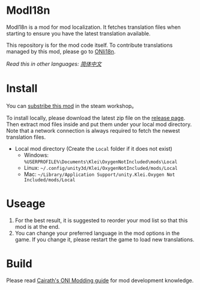 # ModI18n
ModI18n is a mod for mod localization. It fetches translation files when starting to ensure you have the latest translation available.

This repository is for the mod code itself. To contribute translations managed by this mod, please go to [ONIi18n](https://github.com/ONI-Wiki-zh/ONIi18n).

*Read this in other languages: [简体中文](README.zh-hans.md)*

# Install
You can [substribe this mod](https://steamcommunity.com/sharedfiles/filedetails/?id=2692663069) in the steam workshop。

To install locally, please download the latest zip file on the [release page](https://github.com/ONI-Wiki-zh/ModI18n/releases). Then extract mod files inside and put them under your local mod directory. Note that a network connection is always required to fetch the newest translation files.
- Local mod directory (Create the `Local` folder if it does not exist)
  - Windows: `%USERPROFILE%\Documents\Klei\OxygenNotIncluded\mods\Local`
  - Linux: `~/.config/unity3d/Klei/OxygenNotIncluded/mods/Local`
  - Mac: `~/Library/Application Support/unity.Klei.Oxygen Not Included/mods/Local`

# Useage
1. For the best result, it is suggested to reorder your mod list so that this mod is at the end.
2. You can change your preferred language in the mod options in the game. If you change it, please restart the game to load new translations.

# Build
Please read [Cairath's ONI Modding guide](https://github.com/Cairath/Oxygen-Not-Included-Modding/wiki) for mod development knowledge.
